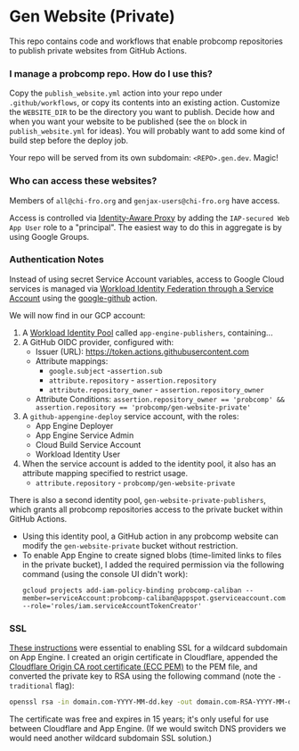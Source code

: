 # Gen Website (Private)

This repo contains code and workflows that enable probcomp repositories to publish private websites from GitHub Actions.

### I manage a probcomp repo. How do I use this?

Copy the `publish_website.yml` action into your repo under `.github/workflows`, or copy its contents into an existing action. Customize the `WEBSITE_DIR` to be the directory you want to publish. Decide how and when you want your website to be published (see the `on` block in `publish_website.yml` for ideas). You will probably want to add some kind of build step before the deploy job.

Your repo will be served from its own subdomain: `<REPO>.gen.dev`. Magic!

### Who can access these websites?

Members of `all@chi-fro.org` and `genjax-users@chi-fro.org` have access. 

Access is controlled via [Identity-Aware Proxy](https://console.cloud.google.com/security/iap?referrer=search&project=probcomp-caliban)
by adding the `IAP-secured Web App User` role to a "principal". The easiest way to do this in aggregate is by using Google Groups.

### Authentication Notes

Instead of using secret Service Account variables, access to Google Cloud services is managed via 
[Workload Identity Federation through a Service Account](https://github.com/google-github-actions/auth?tab=readme-ov-file#workload-identity-federation-through-a-service-account)
using the [google-github](https://github.com/google-github-actions/auth) action.

We will now find in our GCP account:

1. A [Workload Identity Pool](https://cloud.google.com/iam/docs/manage-workload-identity-pools-providers) called `app-engine-publishers`, containing...
2. A GitHub OIDC provider, configured with:
    - Issuer (URL): https://token.actions.githubusercontent.com
    - Attribute mappings:
        - `google.subject` -`assertion.sub`
        - `attribute.repository` - `assertion.repository`
        - `attribute.repository_owner` - `assertion.repository_owner`
    - Attribute Conditions:
        `assertion.repository_owner == 'probcomp' && assertion.repository == 'probcomp/gen-website-private'`    
3. A `github-appengine-deploy` service account, with the roles:
    - App Engine Deployer
    - App Engine Service Admin
    - Cloud Build Service Account
    - Workload Identity User
4. When the service account is added to the identity pool, it also has an attribute mapping specified to restrict usage.
    - `attribute.repository` - `probcomp/gen-website-private`

There is also a second identity pool, `gen-website-private-publishers`, which grants all probcomp repositories access to the private bucket 
within GitHub Actions.

- Using this identity pool, a GitHub action in any probcomp website can modify the `gen-website-private` bucket without restriction.
- To enable App Engine to create signed blobs (time-limited links to files in the private bucket), I added the required permission via the following command (using the console UI didn't work):
  ```
  gcloud projects add-iam-policy-binding probcomp-caliban --member=serviceAccount:probcomp-caliban@appspot.gserviceaccount.com --role='roles/iam.serviceAccountTokenCreator'
  ```

### SSL 

[These instructions](https://gist.github.com/patmigliaccio/d559035e1aa7808705f689b20d7b3fd3) were essential to enabling SSL for a wildcard 
subdomain on App Engine.  I created an origin certificate in Cloudflare, appended the [Cloudflare Origin CA root certificate (ECC PEM)](https://developers.cloudflare.com/ssl/origin-configuration/origin-ca#cloudflare-origin-ca-root-certificate) to the PEM file, and converted the private key to RSA using the following command (note the `-traditional` flag):
```sh
openssl rsa -in domain.com-YYYY-MM-dd.key -out domain.com-RSA-YYYY-MM-dd.key -traditional
```
The certificate was free and expires in 15 years; it's only useful for use between Cloudflare and App Engine. (If we would switch DNS providers we would need another wildcard subdomain SSL solution.)